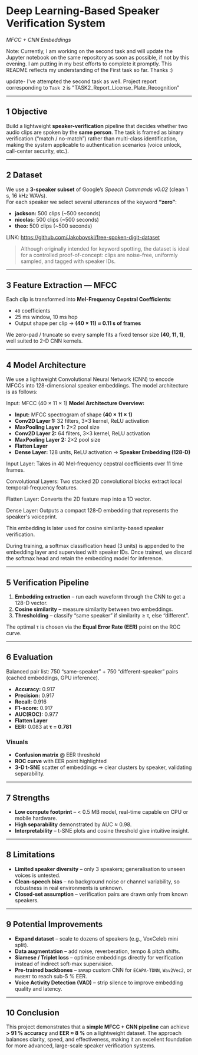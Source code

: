 # Deep Learning-Based Speaker Verification System  
*MFCC + CNN Embeddings*

Note: Currently, I am working on the second task and will update the Jupyter notebook on the same repository as soon as possible, if not by this evening. I am putting in my best efforts to complete it promptly.
This README reflects my understanding of the First task so far. Thanks :)

update- I've attempted the second task as well. Project report corresponding to `Task 2` is "TASK2_Report_License_Plate_Recognition" 


---

## 1  Objective
Build a lightweight **speaker-verification** pipeline that decides whether two audio clips are spoken by the **same person**.  The task is framed as binary verification (“match / no-match”) rather than multi-class identification, making the system applicable to authentication scenarios (voice unlock, call-center security, etc.).

---

## 2  Dataset
We use a **3-speaker subset** of Google’s *Speech Commands v0.02* (clean 1 s, 16 kHz WAVs).  
For each speaker we select several utterances of the keyword **“zero”**:

- **jackson:** 500 clips (~500 seconds)  
- **nicolas:** 500 clips (~500 seconds)  
- **theo:** 500 clips (~500 seconds)

LINK: <https://github.com/Jakobovski/free-spoken-digit-dataset> 

> Although originally intended for keyword spotting, the dataset is ideal for a controlled proof-of-concept: clips are noise-free, uniformly sampled, and tagged with speaker IDs.

---

## 3  Feature Extraction — MFCC
Each clip is transformed into **Mel-Frequency Cepstral Coefficients**:

* `40` coefficients  
* 25 ms window, 10 ms hop  
* Output shape per clip → **(40 × 11) ≈ 0.11 s of frames**

We zero-pad / truncate so every sample fits a fixed tensor size **(40, 11, 1)**, well suited to 2-D CNN kernels.

---

## 4  Model Architecture
We use a lightweight Convolutional Neural Network (CNN) to encode MFCCs into 128-dimensional speaker embeddings. The model architecture is as follows:

Input: MFCC (40 × 11 × 1)
**Model Architecture Overview:**

- **Input:** MFCC spectrogram of shape **(40 × 11 × 1)**
- **Conv2D Layer 1:** 32 filters, 3×3 kernel, ReLU activation
- **MaxPooling Layer 1:** 2×2 pool size
- **Conv2D Layer 2:** 64 filters, 3×3 kernel, ReLU activation
- **MaxPooling Layer 2:** 2×2 pool size
- **Flatten Layer**
- **Dense Layer:** 128 units, ReLU activation → **Speaker Embedding (128-D)**


Input Layer: Takes in 40 Mel-frequency cepstral coefficients over 11 time frames.

Convolutional Layers: Two stacked 2D convolutional blocks extract local temporal-frequency features.

Flatten Layer: Converts the 2D feature map into a 1D vector.

Dense Layer: Outputs a compact 128-D embedding that represents the speaker's voiceprint.

This embedding is later used for cosine similarity-based speaker verification.

During training, a softmax classification head (3 units) is appended to the embedding layer and supervised with speaker IDs. Once trained, we discard the softmax head and retain the embedding model for inference.


---

## 5  Verification Pipeline
1. **Embedding extraction** – run each waveform through the CNN to get a 128-D vector.  
2. **Cosine similarity** – measure similarity between two embeddings.  
3. **Thresholding** – classify “same speaker” if similarity ≥ τ, else “different”.  

The optimal τ is chosen via the **Equal Error Rate (EER)** point on the ROC curve.

---

## 6  Evaluation
Balanced pair list: 750 “same-speaker” + 750 “different-speaker” pairs (cached embeddings, GPU inference).


- **Accuracy:** 0.917
- **Precision:** 0.917
- **Recall:** 0.916
- **F1-score:** 0.917
- **AUC(ROC):** 0.977
- **Flatten Layer**
- **EER:** 0.083 at **τ = 0.781**
 

### Visuals
* **Confusion matrix** @ EER threshold  
* **ROC curve** with EER point highlighted  
* **3-D t-SNE** scatter of embeddings → clear clusters by speaker, validating separability.

---

## 7  Strengths
* **Low compute footprint** – < 0.5 MB model, real-time capable on CPU or mobile hardware.  
* **High separability** demonstrated by AUC ≈ 0.98.  
* **Interpretability** – t-SNE plots and cosine threshold give intuitive insight.

---

## 8  Limitations
* **Limited speaker diversity** – only 3 speakers; generalisation to unseen voices is untested.  
* **Clean-speech bias** – no background noise or channel variability, so robustness in real environments is unknown.  
* **Closed-set assumption** – verification pairs are drawn only from known speakers.

---

## 9  Potential Improvements
* **Expand dataset** – scale to dozens of speakers (e.g., VoxCeleb mini split).  
* **Data augmentation** – add noise, reverberation, tempo & pitch shifts.  
* **Siamese / Triplet loss** – optimise embeddings directly for verification instead of indirect soft-max supervision.  
* **Pre-trained backbones** – swap custom CNN for `ECAPA-TDNN`, `Wav2Vec2`, or `HuBERT` to reach sub-5 % EER.  
* **Voice Activity Detection (VAD)** – strip silence to improve embedding quality and latency.

---

## 10  Conclusion
This project demonstrates that a **simple MFCC + CNN pipeline** can achieve **> 91 % accuracy** and **EER ≈ 8 %** on a lightweight dataset.  The approach balances clarity, speed, and effectiveness, making it an excellent foundation for more advanced, large-scale speaker verification systems.
